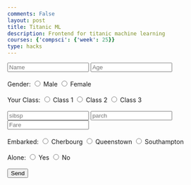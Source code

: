 ```yaml
---
comments: False
layout: post
title: Titanic ML
description: Frontend for titanic machine learning
courses: {'compsci': {'week': 25}}
type: hacks
---
```


<div class="container">
    <form id="passengerForm" action="javascript:void(0)">
        <!-- basic info: name, age, gender -->
        <input type="text" name="name" id="name" placeholder="Name">
        <input type="text" name="age" id="age" placeholder="Age"><br><br>
        <label>
            Gender:
            <input type="radio" name="sex" id="sexMale" value="male"> Male
            <input type="radio" name="sex" id="sexFemale" value="female"> Female
        </label><br><br>
        <!-- class -->
        <label>
            Your Class:
            <input type="radio" name="pclass" id="pclass1" value="1"> Class 1
            <input type="radio" name="pclass" id="pclass2" value="2"> Class 2
            <input type="radio" name="pclass" id="pclass3" value="3"> Class 3
        </label><br><br>
        <!-- siblings/spouse, parents/children, fare -->
        <input type="text" name="sibsp" id="sibsp" placeholder="sibsp">
        <input type="text" name="parch" id="parch" placeholder="parch">
        <input type="text" name="fare" id="fare" placeholder="Fare"><br><br>
        <!-- where you embarked from -->
        <label>
            Embarked:
            <input type="radio" name="embarked" id="embarkedC" value="C"> Cherbourg
            <input type="radio" name="embarked" id="embarkedQ" value="Q"> Queenstown
            <input type="radio" name="embarked" id="embarkedS" value="S"> Southampton
        </label><br><br>
        <!-- are you alone -->
        <label>
            Alone:
            <input type="radio" name="alone" id="alone" value="true"> Yes
            <input type="radio" name="alone" id="alone" value="false"> No
        </label><br><br>
        <button id="sendButton" type="button" onclick="calculateSurvival()">Send</button>
        <p id="survival" style="display: inline;"></p>
    </form>
</div>
<!-- script -->
<script>
    <!-- change url  -->
    const url = "http://127.0.0.1:8086/api/titanic/";
    const options = {
        method: 'GET',
        mode: 'cors',
        cache: 'default',
        credentials: 'include',
        headers: {
            'Content-Type': 'application/json',
        },
    };
    // Function to get the value of checked checkboxes
    function getCheckedCheckboxValue(name) {
        const checkboxes = document.querySelectorAll(`input[name="${name}"]:checked`);
        if (checkboxes.length > 0) {
            return checkboxes[0].value;
        }
        return null;
    }
    function calculateSurvival() {
        const passengerData = {
            name: document.getElementById('name').value,
            pclass: parseInt(getCheckedCheckboxValue('pclass')),
            sex: getCheckedCheckboxValue('sex'),
            age: parseInt(document.getElementById('age').value),
            sibsp: parseInt(document.getElementById('sibsp').value),
            parch: parseInt(document.getElementById('parch').value),
            fare: parseFloat(document.getElementById('fare').value),
            embarked: getCheckedCheckboxValue('embarked'),
            alone: document.getElementById('alone').value === "true" ? true : false
        };
        const body = {
            passenger: passengerData
        };
        const post_options = {
            method: 'POST',
            cache: 'no-cache',
            body: JSON.stringify(body),
            headers: {
                'Content-Type': 'application/json',
                'Access-Control-Allow-Origin': 'include'
            },
        };
        fetch(url, post_options)
            .then(response => {
                if (!response.ok) {
                    const errorMsg = response.status;
                    console.log(errorMsg);
                    return;
                }
                return response.json(); // return the response
            })
            .then(data => {
                const dataString = data;
                const h1 = document.getElementById('survival');
                h1.textContent = data[0];
            })
            .catch(err => {
                console.error(err);
            });
    }
</script>